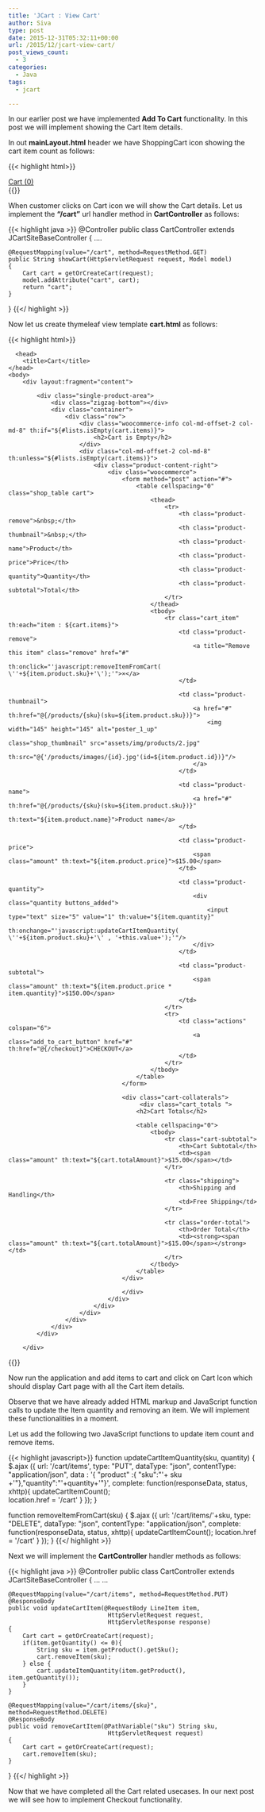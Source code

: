 ```yaml
---
title: 'JCart : View Cart'
author: Siva
type: post
date: 2015-12-31T05:32:11+00:00
url: /2015/12/jcart-view-cart/
post_views_count:
  - 3
categories:
  - Java
tags:
  - jcart

---
```

In our earlier post we have implemented **Add To Cart** functionality. In this post we will implement showing the Cart Item details.

In out **mainLayout.html** header we have ShoppingCart icon showing the cart item count as follows:

{{< highlight html>}}
<div class="shopping-item">
	<a href="#" th:href="@{/cart}">Cart <i class="fa fa-shopping-cart"></i> 
	    <span id="cart-item-count" class="product-count">(0)</span>
	</a>
</div>
{{</ highlight >}}

When customer clicks on Cart icon we will show the Cart details. Let us implement the **&#8220;/cart&#8221;** url handler method in **CartController** as follows:

{{< highlight java >}}
@Controller
public class CartController extends JCartSiteBaseController
{
	....
	
	@RequestMapping(value="/cart", method=RequestMethod.GET)
	public String showCart(HttpServletRequest request, Model model)
	{
		Cart cart = getOrCreateCart(request);
		model.addAttribute("cart", cart);
		return "cart";
	}
}
{{</ highlight >}}

Now let us create thymeleaf view template **cart.html** as follows:

{{< highlight html>}}
<!DOCTYPE html>
<html xmlns="http://www.w3.org/1999/xhtml" xmlns:th="http://www.thymeleaf.org"
	  xmlns:sec="http://www.thymeleaf.org/thymeleaf-extras-springsecurity3"
      layout:decorator="layout/mainLayout">
      
      <head>
        <title>Cart</title>
    </head>
    <body>
    	<div layout:fragment="content">
    
		    <div class="single-product-area">
		        <div class="zigzag-bottom"></div>
		        <div class="container">
		            <div class="row">
		                <div class="woocommerce-info col-md-offset-2 col-md-8" th:if="${#lists.isEmpty(cart.items)}">
							<h2>Cart is Empty</h2>
						</div>
		                <div class="col-md-offset-2 col-md-8" th:unless="${#lists.isEmpty(cart.items)}">
		                    <div class="product-content-right">
		                        <div class="woocommerce">
		                            <form method="post" action="#">
		                                <table cellspacing="0" class="shop_table cart">
		                                    <thead>
		                                        <tr>
		                                            <th class="product-remove">&nbsp;</th>
		                                            <th class="product-thumbnail">&nbsp;</th>
		                                            <th class="product-name">Product</th>
		                                            <th class="product-price">Price</th>
		                                            <th class="product-quantity">Quantity</th>
		                                            <th class="product-subtotal">Total</th>
		                                        </tr>
		                                    </thead>
		                                    <tbody>
		                                        <tr class="cart_item" th:each="item : ${cart.items}">
		                                            <td class="product-remove">
		                                                <a title="Remove this item" class="remove" href="#" 
		                                                	th:onclick="'javascript:removeItemFromCart( \''+${item.product.sku}+'\');'">×</a> 
		                                            </td>
		
		                                            <td class="product-thumbnail">
		                                                <a href="#" th:href="@{/products/{sku}(sku=${item.product.sku})}">
		                                                	<img width="145" height="145" alt="poster_1_up" 
		                                                	class="shop_thumbnail" src="assets/img/products/2.jpg"
		                                                	th:src="@{'/products/images/{id}.jpg'(id=${item.product.id})}"/>
		                                                </a>
		                                            </td>
		
		                                            <td class="product-name">
		                                                <a href="#" th:href="@{/products/{sku}(sku=${item.product.sku})}"
		                                                	th:text="${item.product.name}">Product name</a> 
		                                            </td>
		
		                                            <td class="product-price">
		                                                <span class="amount" th:text="${item.product.price}">$15.00</span> 
		                                            </td>
		
		                                            <td class="product-quantity">
		                                                <div class="quantity buttons_added">
		                                                	<input type="text" size="5" value="1" th:value="${item.quantity}" 
		                                                			th:onchange="'javascript:updateCartItemQuantity( \''+${item.product.sku}+'\' , '+this.value+');'"/>                                                   
		                                                </div>
		                                            </td>
		
		                                            <td class="product-subtotal">
		                                                <span class="amount" th:text="${item.product.price * item.quantity}">$150.00</span> 
		                                            </td>
		                                        </tr>
		                                        <tr>
		                                            <td class="actions" colspan="6">
		                                                <a class="add_to_cart_button" href="#" th:href="@{/checkout}">CHECKOUT</a>
		                                            </td>
		                                        </tr>
		                                    </tbody>
		                                </table>
		                            </form>
		
		                            <div class="cart-collaterals">
					                     <div class="cart_totals ">
		                                <h2>Cart Totals</h2>
		
		                                <table cellspacing="0">
		                                    <tbody>
		                                        <tr class="cart-subtotal">
		                                            <th>Cart Subtotal</th>
		                                            <td><span class="amount" th:text="${cart.totalAmount}">$15.00</span></td>
		                                        </tr>
		
		                                        <tr class="shipping">
		                                            <th>Shipping and Handling</th>
		                                            <td>Free Shipping</td>
		                                        </tr>
		
		                                        <tr class="order-total">
		                                            <th>Order Total</th>
		                                            <td><strong><span class="amount" th:text="${cart.totalAmount}">$15.00</span></strong> </td>
		                                        </tr>
		                                    </tbody>
		                                </table>
		                            </div>
		
		                            </div>
		                        </div>                        
		                    </div>                    
		                </div>
		            </div>
		        </div>
		    </div>
		
		</div>
  </body>
</html>
{{</ highlight >}}

Now run the application and add items to cart and click on Cart Icon which should display Cart page with all the Cart item details.

Observe that we have already added HTML markup and JavaScript function calls to update the Item quantity and removing an item. We will implement these functionalities in a moment.

Let us add the following two JavaScript functions to update item count and remove items.

{{< highlight javascript>}}
function updateCartItemQuantity(sku, quantity)
{
	$.ajax ({ 
		url: '/cart/items', 
		type: "PUT", 
		dataType: "json",
		contentType: "application/json",
		data : '{ "product" :{ "sku":"'+ sku +'"},"quantity":"'+quantity+'"}',
		complete: function(responseData, status, xhttp){ 
			updateCartItemCount();        	
			location.href = '/cart' 
		}
	});
}

function removeItemFromCart(sku)
{
	$.ajax ({ 
		url: '/cart/items/'+sku, 
		type: "DELETE", 
		dataType: "json",
		contentType: "application/json",
		complete: function(responseData, status, xhttp){ 
			updateCartItemCount();
			location.href = '/cart' 
		}
	});
}
{{</ highlight >}}

Next we will implement the **CartController** handler methods as follows:

{{< highlight java >}}
@Controller
public class CartController extends JCartSiteBaseController
{
	...
	...
	
	@RequestMapping(value="/cart/items", method=RequestMethod.PUT)
	@ResponseBody
	public void updateCartItem(@RequestBody LineItem item, 
	                            HttpServletRequest request, 
	                            HttpServletResponse response)
	{
		Cart cart = getOrCreateCart(request);
		if(item.getQuantity() <= 0){
			String sku = item.getProduct().getSku();
			cart.removeItem(sku);
		} else {
			cart.updateItemQuantity(item.getProduct(), item.getQuantity());
		}
	}
	
	@RequestMapping(value="/cart/items/{sku}", method=RequestMethod.DELETE)
	@ResponseBody
	public void removeCartItem(@PathVariable("sku") String sku, 
	                            HttpServletRequest request)
	{
		Cart cart = getOrCreateCart(request);
		cart.removeItem(sku);
	}

}
{{</ highlight >}}

Now that we have completed all the Cart related usecases. In our next post we will see how to implement Checkout functionality.
